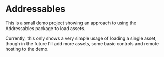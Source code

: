 # Addressables
This is a small demo project showing an approach to using the Addressables package to load assets.  

Currently, this only shows a very simple usage of loading a single asset, though in the future I'll add more assets, some basic controls and remote hosting to the demo.
